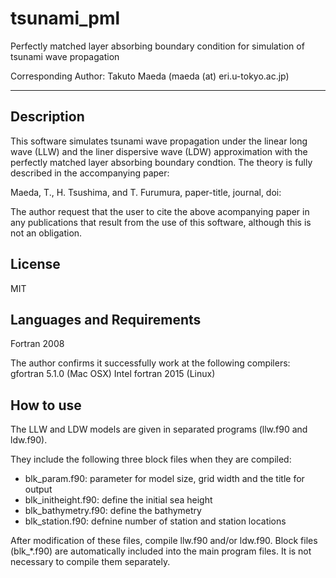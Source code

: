# tsunami_pml
Perfectly matched layer absorbing boundary condition for simulation of
tsunami wave propagation

Corresponding Author: Takuto Maeda (maeda (at) eri.u-tokyo.ac.jp)

* * *

## Description

This software simulates tsunami wave propagation under the linear long wave
(LLW) and the liner dispersive wave (LDW) approximation with the perfectly
matched layer absorbing boundary condtion. The theory is fully described in
the accompanying paper:

Maeda, T., H. Tsushima, and T. Furumura,
paper-title,
journal,
doi:

The author request that the user to cite the above acompanying paper in any
publications that result from the use of this software, although this is
not an obligation.


## License

MIT


## Languages and Requirements

Fortran 2008

The author confirms it successfully work at the following compilers:
gfortran 5.1.0 (Mac OSX)
Intel fortran 2015 (Linux)


## How to use

The LLW and LDW models are given in separated programs (llw.f90 and ldw.f90).

They include the following three block files when they are compiled:

 * blk_param.f90: parameter for model size, grid width and the title for output
 * blk_initheight.f90: define the initial sea height
 * blk_bathymetry.f90: define the bathymetry
 * blk_station.f90: defnine number of station and station locations

After modification of these files, compile llw.f90 and/or ldw.f90.
Block files (blk_*.f90) are automatically included into the main program files.
It is not necessary to compile them separately.

